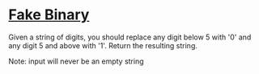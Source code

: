 # [Fake Binary](https://www.codewars.com/kata/57eae65a4321032ce000002d/swift)

Given a string of digits, you should replace any digit below 5 with '0' and any digit 5 and above with '1'. Return the resulting string.

Note: input will never be an empty string
